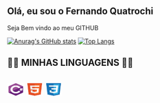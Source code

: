 ## Olá, eu sou o Fernando Quatrochi

Seja Bem vindo ao meu GITHUB

[![Anurag's GitHub stats](https://github-readme-stats.vercel.app/api?username=FernandinnnQ145&theme=gruvbox)](https://github.com/FernandinnnQ145/github-readme-stats)
[![Top Langs](https://github-readme-stats.vercel.app/api/top-langs/?username=FernandinnnQ145&layout=compact&theme=gruvbox)](https://github.com/FernandinnnQ145/github-readme-stats)

 <h2>👨‍💻 MINHAS LINGUAGENS 👨‍💻</h2>
<div style="display: inline_block"><br>
  <img align="center" alt="Csharp" height="30" width="40" src="https://raw.githubusercontent.com/devicons/devicon/master/icons/csharp/csharp-original.svg">
  <img align="center" alt="HTML" height="30" width="40" src="https://raw.githubusercontent.com/devicons/devicon/master/icons/html5/html5-original.svg">
  <img align="center" alt="CSS" height="30" width="40" src="https://raw.githubusercontent.com/devicons/devicon/master/icons/css3/css3-original.svg"> 

  ##
 
<div>
